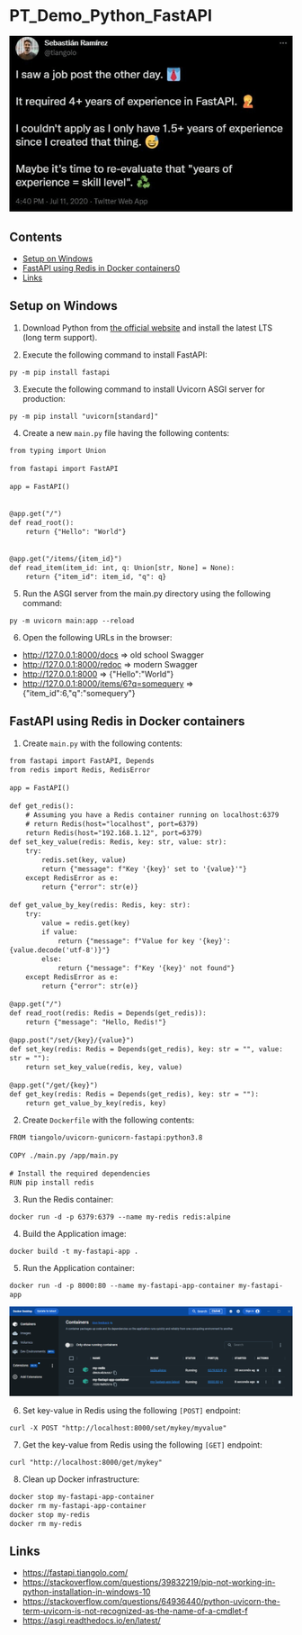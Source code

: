 # PT_Demo_Python_FastAPI

![fastapi-creator-meme](./res/meme-fastapi-creator.png)

## Contents
- [Setup on Windows](#setup-on-windows)
- [FastAPI using Redis in Docker containers0](#fastapi-using-redis-in-docker-containers)
- [Links](#links)

## Setup on Windows

1. Download Python from [the official website](https://www.python.org/downloads/) and install the latest LTS (long term support).

2. Execute the following command to install FastAPI:
```
py -m pip install fastapi
```

3. Execute the following command to install Uvicorn ASGI server for production:
```
py -m pip install "uvicorn[standard]"
```

4. Create a new `main.py` file having the following contents:

```
from typing import Union

from fastapi import FastAPI

app = FastAPI()


@app.get("/")
def read_root():
    return {"Hello": "World"}


@app.get("/items/{item_id}")
def read_item(item_id: int, q: Union[str, None] = None):
    return {"item_id": item_id, "q": q}
```

5. Run the ASGI server from the main.py directory using the following command:

```
py -m uvicorn main:app --reload
```

6. Open the following URLs in the browser:
- http://127.0.0.1:8000/docs => old school Swagger
- http://127.0.0.1:8000/redoc => modern Swagger
- http://127.0.0.1:8000 => {"Hello":"World"}
- http://127.0.0.1:8000/items/6?q=somequery => {"item_id":6,"q":"somequery"}

## FastAPI using Redis in Docker containers

1. Create `main.py` with the following contents:

```
from fastapi import FastAPI, Depends
from redis import Redis, RedisError

app = FastAPI()

def get_redis():
    # Assuming you have a Redis container running on localhost:6379
    # return Redis(host="localhost", port=6379)
    return Redis(host="192.168.1.12", port=6379)
def set_key_value(redis: Redis, key: str, value: str):
    try:
        redis.set(key, value)
        return {"message": f"Key '{key}' set to '{value}'"}
    except RedisError as e:
        return {"error": str(e)}

def get_value_by_key(redis: Redis, key: str):
    try:
        value = redis.get(key)
        if value:
            return {"message": f"Value for key '{key}': {value.decode('utf-8')}"}
        else:
            return {"message": f"Key '{key}' not found"}
    except RedisError as e:
        return {"error": str(e)}

@app.get("/")
def read_root(redis: Redis = Depends(get_redis)):
    return {"message": "Hello, Redis!"}

@app.post("/set/{key}/{value}")
def set_key(redis: Redis = Depends(get_redis), key: str = "", value: str = ""):
    return set_key_value(redis, key, value)

@app.get("/get/{key}")
def get_key(redis: Redis = Depends(get_redis), key: str = ""):
    return get_value_by_key(redis, key)
```

2. Create `Dockerfile` with the following contents:
```
FROM tiangolo/uvicorn-gunicorn-fastapi:python3.8

COPY ./main.py /app/main.py

# Install the required dependencies
RUN pip install redis
```

3. Run the Redis container:
```
docker run -d -p 6379:6379 --name my-redis redis:alpine
```

4. Build the Application image:
```
docker build -t my-fastapi-app .
```

5. Run the Application container:
```
docker run -d -p 8000:80 --name my-fastapi-app-container my-fastapi-app
```

![scrot-docker-containers](./res/scrot-docker-containers.png)

6. Set key-value in Redis using the following `[POST]` endpoint:
```
curl -X POST "http://localhost:8000/set/mykey/myvalue"
```

7. Get the key-value from Redis using the following `[GET]` endpoint:
```
curl "http://localhost:8000/get/mykey"
```

8. Clean up Docker infrastructure:

```
docker stop my-fastapi-app-container
docker rm my-fastapi-app-container
docker stop my-redis
docker rm my-redis
```

## Links
- https://fastapi.tiangolo.com/
- https://stackoverflow.com/questions/39832219/pip-not-working-in-python-installation-in-windows-10
- https://stackoverflow.com/questions/64936440/python-uvicorn-the-term-uvicorn-is-not-recognized-as-the-name-of-a-cmdlet-f
- https://asgi.readthedocs.io/en/latest/